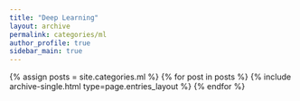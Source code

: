 ```yaml
---
title: "Deep Learning"
layout: archive
permalink: categories/ml
author_profile: true
sidebar_main: true
---
```



{% assign posts = site.categories.ml %}
{% for post in posts %} {% include archive-single.html type=page.entries_layout %} {% endfor %}
